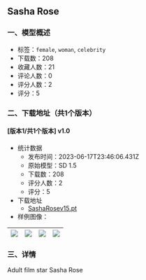 ## Sasha Rose
### 一、模型概述

- 标签：`female`, `woman`, `celebrity`
- 下载数：208
- 收藏人数：21
- 评论人数：0
- 评分人数：2
- 评分：5

### 二、下载地址（共1个版本）

#### [版本1/共1个版本] v1.0

- 统计数据
  - 发布时间：2023-06-17T23:46:06.431Z
  - 原始模型：SD 1.5
  - 下载数：208
  - 评分人数：2
  - 评分：5
- 下载地址
  - [SashaRosev15.pt](https://civitai.com/api/download/models/96929)
- 样例图像：

| <img src="https://image.civitai.com/xG1nkqKTMzGDvpLrqFT7WA/61f43e97-56c5-4728-bef5-b2f62ded6418/width=450/1171476.jpeg" /> | <img src="https://image.civitai.com/xG1nkqKTMzGDvpLrqFT7WA/c561b4e6-1f65-4816-9979-e6f69b9ce362/width=450/1171500.jpeg" /> | <img src="https://image.civitai.com/xG1nkqKTMzGDvpLrqFT7WA/dbd2e8d8-deb6-47a7-b8a9-3025a2881750/width=450/1171499.jpeg" /> | <img src="https://image.civitai.com/xG1nkqKTMzGDvpLrqFT7WA/98a5643d-d8ac-459b-9381-8e35eefcdc71/width=450/1171503.jpeg" /> |
| ---- | ---- | ---- | ---- |


### 三、详情
<p>Adult film star Sasha Rose</p>